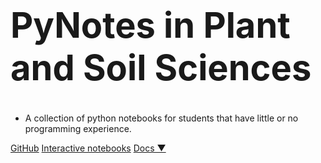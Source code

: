 <!-- _coverpage.md -->

<h1 style="font-size: 400%;"><b>PyNotes in Plant and Soil Sciences</b></h1>

- A collection of python notebooks for students that have little or no programming experience.

[GitHub](https://github.com/andres-patrignani/pynotes)
[Interactive notebooks](https://mybinder.org/v2/gh/andres-patrignani/pynotes/master?filepath=%2Fnotebooks)
[Docs ▼](#pynotes-in-plant-and-soil-sciences)